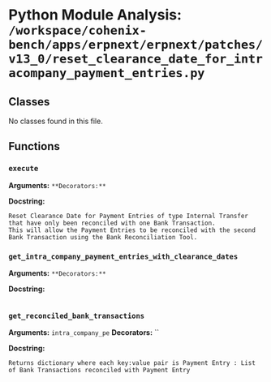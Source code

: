# Python Module Analysis: `/workspace/cohenix-bench/apps/erpnext/erpnext/patches/v13_0/reset_clearance_date_for_intracompany_payment_entries.py`

## Classes

No classes found in this file.


## Functions

### `execute`
**Arguments:** ``
**Decorators:** ``

**Docstring:**
```
Reset Clearance Date for Payment Entries of type Internal Transfer that have only been reconciled with one Bank Transaction.
This will allow the Payment Entries to be reconciled with the second Bank Transaction using the Bank Reconciliation Tool.
```
### `get_intra_company_payment_entries_with_clearance_dates`
**Arguments:** ``
**Decorators:** ``

**Docstring:**
```

```
### `get_reconciled_bank_transactions`
**Arguments:** `intra_company_pe`
**Decorators:** ``

**Docstring:**
```
Returns dictionary where each key:value pair is Payment Entry : List of Bank Transactions reconciled with Payment Entry
```

